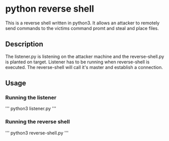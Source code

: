 # python reverse shell

This is a reverse shell written in python3. It allows an attacker to remotely send commands to the victims command promt and steal and place files. 

## Description

The listener.py is listening on the attacker machine and the reverse-shell.py is planted on target. Listener has to be running when reverse-shell is executed.
The reverse-shell will call it's master and establish a connection. 

## Usage

### Running the listener

'''
python3 listener.py
'''

### Running the reverse shell

'''
python3 reverse-shell.py
'''